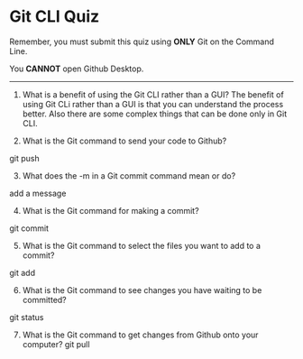 # Git CLI Quiz

Remember, you must submit this quiz using __ONLY__ Git on the Command Line. 

You __CANNOT__ open Github Desktop.

---

1. What is a benefit of using the Git CLI rather than a GUI?
The benefit of using Git CLi rather than a GUI is that you can understand the process better. Also there are some complex things that can be done only in Git CLI.
<!-- Write your answer here -->

2. What is the Git command to send your code to Github?

git push 

3. What does the -m in a Git commit command mean or do?

add a message

4. What is the Git command for making a commit?

git commit 

5. What is the Git command to select the files you want to add to a commit?

git add 

6. What is the Git command to see changes you have waiting to be committed?

git status

7. What is the Git command to get changes from Github onto your computer?
git pull 
<!-- Write your answer here -->
